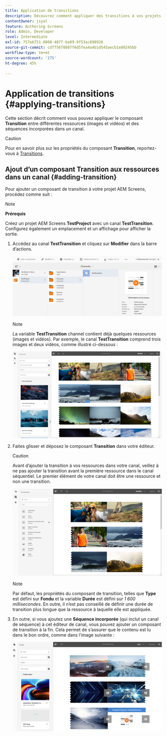 ```yaml
---
title: Application de transitions
description: Découvrez comment appliquer des transitions à vos projets AEM Screens.
contentOwner: jsyal
feature: Authoring Screens
role: Admin, Developer
level: Intermediate
exl-id: 757e6751-8008-487f-be89-9f53ac898928
source-git-commit: cdff56f0807f6d5fea4a4b1d545aecb1e80245bb
workflow-type: tm+mt
source-wordcount: '275'
ht-degree: 45%

---
```


# Application de transitions {#applying-transitions}

Cette section décrit comment vous pouvez appliquer le composant **Transition** entre différentes ressources (images et vidéos) et des séquences incorporées dans un canal.

>[!CAUTION]
>
>Pour en savoir plus sur les propriétés du composant **Transition**, reportez-vous à [Transitions](adding-components-to-a-channel.md#transition).

## Ajout d’un composant Transition aux ressources dans un canal {#adding-transition}

Pour ajouter un composant de transition à votre projet AEM Screens, procédez comme suit :

>[!NOTE]
>
>**Prérequis**
>
>Créez un projet AEM Screens **TestProject** avec un canal **TestTransition**. Configurez également un emplacement et un affichage pour afficher la sortie.

1. Accédez au canal **TestTransition** et cliquez sur **Modifier** dans la barre d’actions.

   ![image1](assets/transitions1.png)

   >[!NOTE]
   >
   >La variable **TestTransition** channel contient déjà quelques ressources (images et vidéos). Par exemple, le canal **TestTransition** comprend trois images et deux vidéos, comme illustré ci-dessous :

   ![image2](assets/transitions2.png)


1. Faites glisser et déposez le composant **Transition** dans votre éditeur.

   >[!CAUTION]
   >
   >Avant d’ajouter la transition à vos ressources dans votre canal, veillez à ne pas ajouter la transition avant la première ressource dans le canal séquentiel. Le premier élément de votre canal doit être une ressource et non une transition.

   ![image3](assets/transitions3.png)

   >[!NOTE]
   >
   >Par défaut, les propriétés du composant de transition, telles que **Type** est défini sur **Fondu** et la variable **Durée** est défini sur *1 600 millisecondes*. En outre, il n’est pas conseillé de définir une durée de transition plus longue que la ressource à laquelle elle est appliquée.

1. En outre, si vous ajoutez une **Séquence incorporée** (qui inclut un canal de séquence) à cet éditeur de canal, vous pouvez ajouter un composant de transition à la fin. Cela permet de s’assurer que le contenu est lu dans le bon ordre, comme dans l’image suivante :

   ![image3](assets/transitions5.png)
